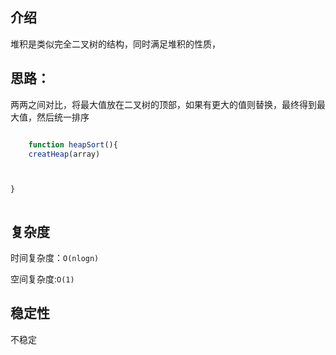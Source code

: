 ## 介绍
堆积是类似完全二叉树的结构，同时满足堆积的性质，


## 思路：
两两之间对比，将最大值放在二叉树的顶部，如果有更大的值则替换，最终得到最大值，然后统一排序



```js

	function heapSort(){
	creatHeap(array)



}



```


## 复杂度

时间复杂度：`O(nlogn)`

空间复杂度:`O(1)`

## 稳定性

不稳定